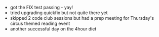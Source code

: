 * got the FIX test passing - yay!
* tried upgrading quickfix but not quite there yet
* skipped 2 code club sessions but had a prep meeting for Thursday's circus themed reading event
* another successful day on the 4hour diet 
